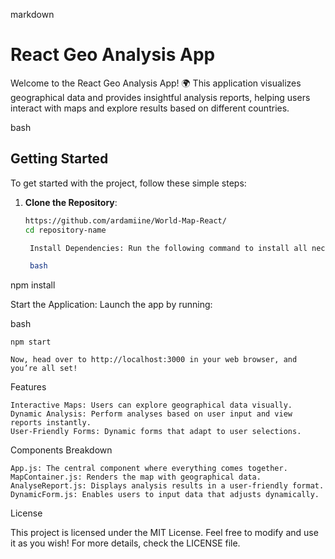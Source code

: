 markdown

# React Geo Analysis App

Welcome to the React Geo Analysis App! 🌍 This application visualizes geographical data and provides insightful analysis reports, helping users interact with maps and explore results based on different countries.


bash


## Getting Started

To get started with the project, follow these simple steps:

1. **Clone the Repository**:
   ```bash
   https://github.com/ardamiine/World-Map-React/
   cd repository-name

    Install Dependencies: Run the following command to install all necessary dependencies:

    bash

npm install

Start the Application: Launch the app by running:

bash

    npm start

    Now, head over to http://localhost:3000 in your web browser, and you’re all set!

Features

    Interactive Maps: Users can explore geographical data visually.
    Dynamic Analysis: Perform analyses based on user input and view reports instantly.
    User-Friendly Forms: Dynamic forms that adapt to user selections.

Components Breakdown

    App.js: The central component where everything comes together.
    MapContainer.js: Renders the map with geographical data.
    AnalyseReport.js: Displays analysis results in a user-friendly format.
    DynamicForm.js: Enables users to input data that adjusts dynamically.

License

This project is licensed under the MIT License. Feel free to modify and use it as you wish! For more details, check the LICENSE file.
